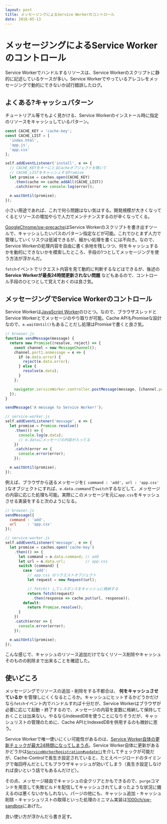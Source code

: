 ```yaml
---
layout: post
title: メッセージングによるService Workerのコントロール
date: 2016-05-13
---
```


# メッセージングによるService Workerのコントロール

Service Workerでハンドルするリソースは、Service Workerのスクリプトに静的に記述しているケースが多い。Service Workerでやっているアレコレをメッセージングで動的にできないか試行錯誤したログ。

## よくある?キャッシュパターン

チュートリアル等でもよく見かける、Service Workerのインストール時に指定のリソースをキャッシュしているパターン。

```javascript
const CACHE_KEY = 'cache-key';
const CACHE_LIST = [
  'index.html',
  'app.js',
  'app.css'
];

self.addEventListener('install', e => {
  // CACHE_KEYをキーにとるCacheオブジェクトを開いて
  // CACHE_LISTをキャッシュするPromise
  let promise = caches.open(CACHE_KEY)
    .then(cache => cache.addAll(CACHE_LIST))
    .catch(error => console.log(error));

  e.waitUntil(promise);
});
```

小さい用途であれば、これで何ら問題はない気はする。開発規模が大きくなってくるとリソースの増加やらで人力でメンテナンスするのが辛くなってくる。

[GoogleChrome/sw-precache](https://github.com/GoogleChrome/sw-precache)はService Workerのスクリプトを書き出すツールで、キャッシュしたいパスのパターン指定などが可能。これでひとまず人力で管理していくリスクは低減できるが、細かい処理を書くには不向き。なので、Service Workerの処理内容を自由に書く余地を残しつつ、何をキャッシュするかを動的にできないかを模索したところ、手段の1つとしてメッセージングを使う方法が浮かんだ。

`fetch`イベントでリクエスト内容を見て動的に判断するなどはできるが、後述の **Service Workerが最長24時間更新されない問題** などもあるので、コントロール手段のひとつとして覚えておくのは良さ気。

## メッセージングでService Workerのコントロール

Service Workerは[JavaScript Worker](http://www.html5rocks.com/ja/tutorials/workers/basics/)のひとつ。なので、ブラウザスレッドとService Workerとでメッセージのやり取りが可能。Cache APIもPromiseな設計なので、`e.waitUntil()`もあることだし処理はPromiseで書くと良さ気。

```javascript
// browser.js
function sendMessage(message) {
  return new Promise((resolve, reject) => {
    const channel = new MessageChannel();
    channel.port1.onmessage = e => {
      if (e.data.error) {
        reject(e.data.error);
      } else {
        resolve(e.data);
      }
    };

    navigator.serviceWorker.controller.postMessage(message, [channel.port2]);
  });
}

sendMessage('A message to Service Worker!');
```

```javascript
// service-worker.js
self.addEventListener('message', e => {
  let promise = Promise.resolve()
    .then(() => {
      console.log(e.data);
      // e.dataにメッセージの内容が入ってる
    })
    .catch(error => {
      console.error(error);
    });

  e.waitUntil(promise);
});
```

例えば、ブラウザから送るメッセージを`{ command : 'add', url : 'app.css' }`なオブジェクトにすれば、`e.data.command`で`switch`するなどして、メッセージの内容に応じた処理も可能。実際にこのメッセージを元に`app.css`をキャッシュさせる実装をすると次のようになる。

```javascript
// browser.js
sendMessage({
  command : 'add',
  url     : 'app.css'
});
```

```javascript
// service-worker.js
self.addEventListener('message', e => {
  let promise = caches.open('cache-key')
    .then(() => {
      let command = e.data.command; // add
      let url = e.data.url;         // app.css
      switch (command) {
        case 'add':
          // app.css のリクエストオブジェクト
          let request = new Request(url);

          // fetch() してレスポンスをキャッシュに格納する
          return fetch(request)
            .then(response => cache.put(url, response));
        default:
          return Promise.resolve();
      }
    })
    .catch(error => {
      console.error(error);
    });

  e.waitUntil(promise);
});
```

こんな感じで、キャッシュのリソース追加だけでなくリソース削除やキャッシュそのものの削除まで出来ることを確認した。

## 使いどころ

メッセージングでリソースの追加・削除をする不都合は、 **何をキャッシュさせているか** を管理しにくくなるところか。キャッシュにヒットするかどうかだけなら`fetch`イベント内でハンドルすれば十分だが、Service Workerはブラウザが必要に応じて起動・終了するので、メッセージの内容を変数に格納して保持しておくことは出来ない。やるならIndexedDBを使うことになりそうだが、キャッシュリストの管理のために、Cache APIとIndexedDBを併用するのも微妙に思う。

Service Workerで唯一使いにくい可能性があるのは、[Service Worker自体の更新チェックが最大24時間になってしまう点](http://blog.nhiroki.jp/2015/06/22/service-worker-update)。Service Worker自体に更新があるかどうかは[`ServiceWorkerRegistration#update()`](https://slightlyoff.github.io/ServiceWorker/spec/service_worker/index.html#service-worker-registration-update-method)を介してチェックが可能だが、Cache-Controlで長生き設定されていると、たとえページロードのタイミングで毎回呼んだとしてもブラウザキャッシュが効いてしまう（長生き設定しなければ良いという話でもあるんだけど）。

その点、メッセージ経由でキャッシュの全クリアとかもできるので、`purge`コマンドを用意して失敗ビルドを配信してキャッシュされてしまったような状況に備えるのは悪くないかもしれない。パージの他にも、キャッシュ追加・キャッシュ削除・キャッシュリストの取得といった処理のミニマム実装は[1000ch/sw-sandbox](https://github.com/1000ch/sw-sandbox)にあげた。

良い使い方が浮かんだら書き足す。
